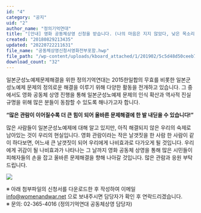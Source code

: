 ```yaml
---
id: "4"
category: "공지"
uid: "2"
author_name: "정의기억연대"
title: "[안내] 영화 공동체상영 신청을 받습니다. (나의 마음은 지지 않았다, 낮은 목소리, 어폴로지)"
created: "20180829213435"
updated: "20220722211631"
file_name: "공동체상영신청서영화전부포함.hwp"
file_path: "/wp-content/uploads/kboard_attached/1/201902/5c5d48d50ceeb7363283.hwp"
download_count: "32"
---
```

일본군성노예제문제해결을 위한 정의기억연대는 2015한일합의 무효를 비롯한 일본군성노예제 문제의 정의로운 해결을 이루기 위해 다양한 활동을 전개하고 있습니다. 그 중에서도 영화 공동체 상영 진행을 통해 일본군성노예제 문제의 인식 확산과 역사적 진실규명을 위해 많은 분들이 동참할 수 있도록 해나가고자 합니다. 

**“많은 관람이 이어질수록 더 큰 힘이 되어 올바른 문제해결에 한 발 내딛을 수 있습니다!”**

많은 사람들이 일본군성노예제에 대해 알고 있지만, 아직 해결되지 않은 우리의 숙제로 남아있는 것이 우리의 현실입니다. 영화 관람이라는 작은 날갯짓을 한 사람 한 사람이 같이 하다보면, 어느새 큰 날갯짓이 되어 우리에게 나비효과로 다가오게 될 것입니다. 우리에게 귀감이 될 나비효과가 나타나는 그 날까지 영화 공동체 상영을 통해 많은 시민들이 피해자들의 손을 잡고 올바른 문제해결을 향해 나아갈 것입니다. 많은 관람과 응원 부탁드립니다.

![](/kr/wp-content/uploads/kboard_attached/1/201808/5b87a64c757bb7610509.png)

※ 아래 첨부파일의 신청서를 다운로드한 후 작성하여 이메일 info@womenandwar.net 으로 보내주시면 담당자가 확인 후 연락드리겠습니다.    
※ 문의: 02-365-4016 (정의기억연대 공동체상영 담당자)